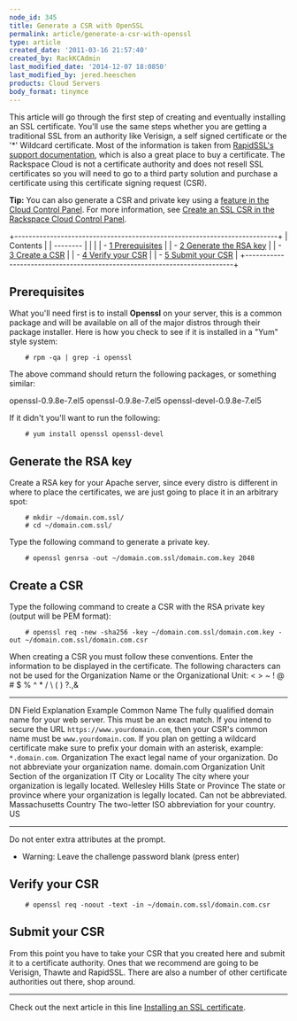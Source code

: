 ```yaml
---
node_id: 345
title: Generate a CSR with OpenSSL
permalink: article/generate-a-csr-with-openssl
type: article
created_date: '2011-03-16 21:57:40'
created_by: RackKCAdmin
last_modified_date: '2014-12-07 18:0850'
last_modified_by: jered.heeschen
products: Cloud Servers
body_format: tinymce
---
```


This article will go through the first step of creating and eventually
installing an SSL certificate. You'll use the same steps whether you are
getting a traditional SSL from an authority like Verisign, a self signed
certificate or the '\*' Wildcard certificate. Most of the information is
taken from [RapidSSL's support
documentation](http://www.rapidssl.com/ssl-certificate-support/generate-csr/Apache2.htm),
which is also a great place to buy a certificate. The Rackspace Cloud is
not a certificate authority and does not resell SSL certificates so you
will need to go to a third party solution and purchase a certificate
using this certificate signing request (CSR).

**Tip:** You can also generate a CSR and private key using a [feature in
the Cloud Control Panel](https://csrgenerator.rackspace.com/). For more
information, see [Create an SSL CSR in the Rackspace Cloud Control
Panel](/knowledge_center/article/create-an-ssl-csr-in-the-rackspace-cloud-control-panel).

+--------------------------------------------------------------------------+
| Contents                                                                 |
| --------                                                                 |
|                                                                          |
| -   [1 Prerequisites](#Prerequisites)                                    |
| -   [2 Generate the RSA key](#Generate_the_RSA_key)                      |
| -   [3 Create a CSR](#Create_a_CSR)                                      |
| -   [4 Verify your CSR](#Verify_your_CSR)                                |
| -   [5 Submit your CSR](#Submit_your_CSR)                                |
+--------------------------------------------------------------------------+

Prerequisites
-------------

What you'll need first is to install **Openssl** on your server, this is
a common package and will be available on all of the major distros
through their package installer. Here is how you check to see if it is
installed in a "Yum" style system:

        # rpm -qa | grep -i openssl

The above command should return the following packages, or something
similar:

openssl-0.9.8e-7.el5 openssl-0.9.8e-7.el5 openssl-devel-0.9.8e-7.el5

If it didn't you'll want to run the following:

        # yum install openssl openssl-devel

Generate the RSA key
--------------------

Create a RSA key for your Apache server, since every distro is different
in where to place the certificates, we are just going to place it in an
arbitrary spot:

        # mkdir ~/domain.com.ssl/
        # cd ~/domain.com.ssl/

Type the following command to generate a private key.

        # openssl genrsa -out ~/domain.com.ssl/domain.com.key 2048

Create a CSR
------------

Type the following command to create a CSR with the RSA private key
(output will be PEM format):

        # openssl req -new -sha256 -key ~/domain.com.ssl/domain.com.key -out ~/domain.com.ssl/domain.com.csr

When creating a CSR you must follow these conventions. Enter the
information to be displayed in the certificate. The following characters
can not be used for the Organization Name or the Organizational Unit: \<
\> \~ ! @ \# \$ % \^ \* / \\ ( ) ?.,&

  ------------------- ------------------------------------------------------------------------------------------- ---------------------------------------------------------------------------------------------------------------------------------------------------------------------------------------------------------------------------------------------------
  DN Field            Explanation                                                                                 Example
  Common Name         The fully qualified domain name for your web server. This must be an exact match.           If you intend to secure the URL `https://www.yourdomain.com`, then your CSR's common name must be `www.yourdomain.com`. If you plan on getting a wildcard certificate make sure to prefix your domain with an asterisk, example: ` *.domain.com`.
  Organization        The exact legal name of your organization. Do not abbreviate your organization name.        domain.com
  Organization Unit   Section of the organization                                                                 IT
  City or Locality    The city where your organization is legally located.                                        Wellesley Hills
  State or Province   The state or province where your organization is legally located. Can not be abbreviated.   Massachusetts
  Country             The two-letter ISO abbreviation for your country.                                           US
  ------------------- ------------------------------------------------------------------------------------------- ---------------------------------------------------------------------------------------------------------------------------------------------------------------------------------------------------------------------------------------------------

Do not enter extra attributes at the prompt.

-   Warning: Leave the challenge password blank (press enter)

Verify your CSR
---------------

        # openssl req -noout -text -in ~/domain.com.ssl/domain.com.csr

Submit your CSR
---------------

From this point you have to take your CSR that you created here and
submit it to a certificate authority. Ones that we recommend are going
to be Verisign, Thawte and RapidSSL. There are also a number of other
certificate authorities out there, shop around.

* * * * *

Check out the next article in this line [Installing an SSL
certificate](/knowledge_center/index.php/Installing_an_SSL_certificate "Installing an SSL certificate").

